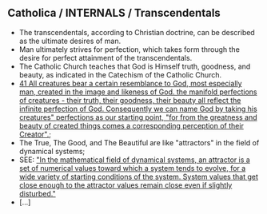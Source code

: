 ## Catholica / INTERNALS / Transcendentals
* The transcendentals, according to Christian doctrine, can be described as the ultimate desires of man.
* Man ultimately strives for perfection, which takes form through the desire for perfect attainment of the transcendentals.
* The Catholic Church teaches that God is Himself truth, goodness, and beauty, as indicated
in the Catechism of the Catholic Church.
* [41 All creatures bear a certain resemblance to God, most especially man, created in the image and likeness of God. the manifold perfections of creatures - their truth, their goodness, their beauty all reflect the infinite perfection of God. Consequently we can name God by taking his creatures" perfections as our starting point, "for from the greatness and beauty of created things comes a corresponding perception of their Creator".](http://www.vatican.va/archive/ENG0015/__PC.HTM);
* The True, The Good, and The Beautiful are like "attractors" in the field of dynamical systems;
* SEE: ["In the mathematical field of dynamical systems, an attractor is a set of numerical values toward which a system tends to evolve, for a wide variety of starting conditions of the system. System values that get close enough to the attractor values remain close even if slightly disturbed."](https://en.wikipedia.org/wiki/Attractor)
* [...]
